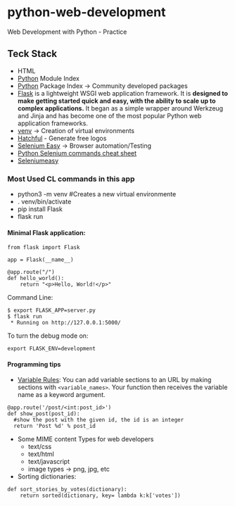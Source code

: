 # python-web-development

Web Development with Python - Practice

## Teck Stack

- HTML
- [Python](https://documentation.help/Python-3.6.1/py-modindex.html) Module Index
- [Python](https://pypi.org/) Package Index -> Community developed packages
- [Flask](https://flask.palletsprojects.com/en/2.0.x/api/) is a lightweight WSGI web application framework. It is <strong>designed to make getting started quick and easy, with the ability to scale up to complex applications.</strong> It began as a simple wrapper around Werkzeug and Jinja and has become one of the most popular Python web application frameworks.
- [venv](https://docs.python.org/3/library/venv.html) -> Creation of virtual environments
- [Hatchful](https://hatchful.shopify.com/) - Generate free logos
- [Selenium Easy](https://www.seleniumeasy.com/) -> Browser automation/Testing
- [Python Selenium commands cheat sheet](http://allselenium.info/python-selenium-commands-cheat-sheet-frequently-used/)
- [Seleniumeasy](https://www.seleniumeasy.com/test/)

### Most Used CL commands in this app

- python3 -m venv #Creates a new virtual environmente
- . venv/bin/activate
- pip install Flask
- flask run

#### Minimal Flask application:

```
from flask import Flask

app = Flask(__name__)

@app.route("/")
def hello_world():
    return "<p>Hello, World!</p>"
```

Command Line:

```
$ export FLASK_APP=server.py
$ flask run
 * Running on http://127.0.0.1:5000/
```

To turn the debug mode on:

```
export FLASK_ENV=development
```

#### Programming tips

- [Variable Rules](https://flask.palletsprojects.com/en/2.0.x/quickstart/#variable-rules): You can add variable sections to an URL by making sections with `<variable_names>`. Your function then receives the variable name as a keyword argument.

```
@app.route('/post/<int:post_id>')
def show_post(post_id):
  #show the post with the given id, the id is an integer
  return 'Post %d' % post_id
```

- Some MIME content Types for web developers
  - text/css
  - text/html
  - text/javascript
  - image types -> png, jpg, etc
- Sorting dictionaries:
```
def sort_stories_by_votes(dictionary):
    return sorted(dictionary, key= lambda k:k['votes'])
```
